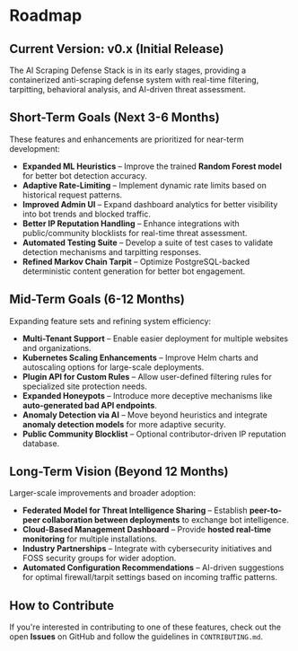 # **Roadmap**

## **Current Version: v0.x (Initial Release)**

The AI Scraping Defense Stack is in its early stages, providing a containerized anti-scraping defense system with real-time filtering, tarpitting, behavioral analysis, and AI-driven threat assessment.

## **Short-Term Goals (Next 3-6 Months)**

These features and enhancements are prioritized for near-term development:

* **Expanded ML Heuristics** – Improve the trained **Random Forest model** for better bot detection accuracy.  
* **Adaptive Rate-Limiting** – Implement dynamic rate limits based on historical request patterns.  
* **Improved Admin UI** – Expand dashboard analytics for better visibility into bot trends and blocked traffic.  
* **Better IP Reputation Handling** – Enhance integrations with public/community blocklists for real-time threat assessment.  
* **Automated Testing Suite** – Develop a suite of test cases to validate detection mechanisms and tarpitting responses.  
* **Refined Markov Chain Tarpit** – Optimize PostgreSQL-backed deterministic content generation for better bot engagement.

## **Mid-Term Goals (6-12 Months)**

Expanding feature sets and refining system efficiency:

* **Multi-Tenant Support** – Enable easier deployment for multiple websites and organizations.  
* **Kubernetes Scaling Enhancements** – Improve Helm charts and autoscaling options for large-scale deployments.  
* **Plugin API for Custom Rules** – Allow user-defined filtering rules for specialized site protection needs.  
* **Expanded Honeypots** – Introduce more deceptive mechanisms like **auto-generated bad API endpoints**.  
* **Anomaly Detection via AI** – Move beyond heuristics and integrate **anomaly detection models** for more adaptive security.  
* **Public Community Blocklist** – Optional contributor-driven IP reputation database.

## **Long-Term Vision (Beyond 12 Months)**

Larger-scale improvements and broader adoption:

* **Federated Model for Threat Intelligence Sharing** – Establish **peer-to-peer collaboration between deployments** to exchange bot intelligence.  
* **Cloud-Based Management Dashboard** – Provide **hosted real-time monitoring** for multiple installations.  
* **Industry Partnerships** – Integrate with cybersecurity initiatives and FOSS security groups for wider adoption.  
* **Automated Configuration Recommendations** – AI-driven suggestions for optimal firewall/tarpit settings based on incoming traffic patterns.

## **How to Contribute**

If you're interested in contributing to one of these features, check out the open **Issues** on GitHub and follow the guidelines in `CONTRIBUTING.md`.

